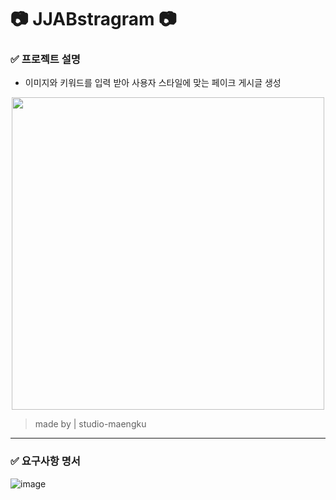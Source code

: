 # 📷 JJABstragram 📷
### ✅ 프로젝트 설명
- 이미지와 키워드를 입력 받아 사용자 스타일에 맞는 페이크 게시글 생성 <br>

<p align="center">
  <img src="https://github.com/user-attachments/assets/cb7a3f16-5451-4d18-8a88-6da67c82ba80" width="500"/>
</p>

> made by | studio-maengku
---

### ✅ 요구사항 명서

![image](https://github.com/user-attachments/assets/1dee7d26-829c-45eb-a35e-9e231ffdcdd8)
